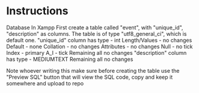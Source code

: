 # Instructions #
Database In Xampp
First create a table called "event", with "unique_id", "description" as columns. 
The table is of type "utf8_general_ci", which is default one. 
"unique_id" column has type - int
                        Length/Values - no changes
                        Default - none
                        Collation - no changes
                        Attributes - no changes
                        Null - no tick
                        Index - primary
                        A_I - tick
                        Remaining all no changes
"description" column has type - MEDIUMTEXT
                         Remaining all no changes
                         
Note whoever writing this make sure before creating the table use the "Preview SQL" button that will view the SQL code,
copy and keep it somewhere and upload to repo

                        
